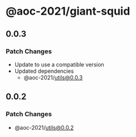 # @aoc-2021/giant-squid

## 0.0.3

### Patch Changes

- Update to use a compatible version
- Updated dependencies
  - @aoc-2021/utils@0.0.3

## 0.0.2

### Patch Changes

- @aoc-2021/utils@0.0.2
